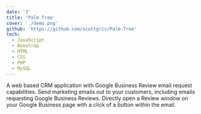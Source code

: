 ```yaml
---
date: '3'
title: 'Palm Tree'
cover: './demo.png'
github: 'https://github.com/scottgriv/Palm-Tree'
tech:
  - JavaScript
  - Boostrap
  - HTML
  - CSS
  - PHP
  - MySQL
---
```


A web based CRM application with Google Business Review email request capabilities. Send marketing emails out to your customers, including emails requesting Google Business Reviews. Directly open a Review window on your Google Business page with a click of a button within the email.

